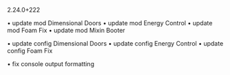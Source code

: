 2.24.0+222

• update mod Dimensional Doors
• update mod Energy Control
• update mod Foam Fix
• update mod Mixin Booter

• update config Dimensional Doors
• update config Energy Control
• update config Foam Fix

• fix console output formatting

